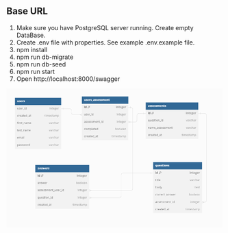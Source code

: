 ## Base URL

1. Make sure you have PostgreSQL server running. Create empty DataBase.
2. Create .env file with properties. See example .env.example file.
3. npm install
4. npm run db-migrate
5. npm run db-seed
6. npm run start
7. Open http://localhost:8000/swagger

![db schema](image.png)
